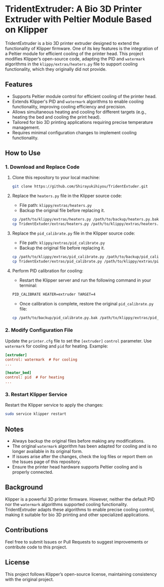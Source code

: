 # TridentExtruder: A Bio 3D Printer Extruder with Peltier Module Based on Klipper

TridentExtruder is a bio 3D printer extruder designed to extend the functionality of Klipper firmware. One of its key features is the integration of a Peltier module for efficient cooling of the printer head. This project modifies Klipper’s open-source code, adapting the PID and `watermark` algorithms in the `klippy/extras/heaters.py` file to support cooling functionality, which they originally did not provide.

## Features

- Supports Peltier module control for efficient cooling of the printer head.
- Extends Klipper's PID and `watermark` algorithms to enable cooling functionality, improving cooling efficiency and precision.
- Allows simultaneous heating and cooling for different targets (e.g., heating the bed and cooling the print head).
- Tailored for bio 3D printing applications requiring precise temperature management.
- Requires minimal configuration changes to implement cooling functionality.

## How to Use

### 1. Download and Replace Code

1. Clone this repository to your local machine:
   ```bash
   git clone https://github.com/Shirayukihiyou/TridentExtuder.git
   ```
2. Replace the `heaters.py` file in the Klipper source code:
   - File path: `klippy/extras/heaters.py`
   - Backup the original file before replacing it.

   ```bash
   cp /path/to/klippy/extras/heaters.py /path/to/backup/heaters.py.bak
   cp TridentExtuder/extras/heaters.py /path/to/klippy/extras/heaters.py
   ```

3. Replace the `pid_calibrate.py` file in the Klipper source code:
   - File path: `klippy/extras/pid_calibrate.py`
   - Backup the original file before replacing it.

   ```bash
   cp /path/to/klippy/extras/pid_calibrate.py /path/to/backup/pid_calibrate.py.bak
   cp TridentExtuder/extras/pid_calibrate.py /path/to/klippy/extras/pid_calibrate.py
   ```

4. Perform PID calibration for cooling:
   - Restart the Klipper server and run the following command in your terminal:

   ```bash
   PID_CALIBRATE HEATER=extruder TARGET=4
   ```

   - Once calibration is complete, restore the original `pid_calibrate.py` file:

   ```bash
   cp /path/to/backup/pid_calibrate.py.bak /path/to/klippy/extras/pid_calibrate.py
   ```

### 2. Modify Configuration File

Update the `printer.cfg` file to set the `[extruder]` `control` parameter. Use `watermark` for cooling and `pid` for heating. Example:

```ini
[extruder]
control: watermark  # For cooling
...

[heater_bed]
control: pid  # For heating
...
```

### 3. Restart Klipper Service

Restart the Klipper service to apply the changes:

```bash
sudo service klipper restart
```

## Notes

- Always backup the original files before making any modifications.
- The original `watermark` algorithm has been adapted for cooling and is no longer available in its original form.
- If issues arise after the changes, check the log files or report them on the Issues page of this repository.
- Ensure the printer head hardware supports Peltier cooling and is properly connected.

## Background

Klipper is a powerful 3D printer firmware. However, neither the default PID nor the `watermark` algorithms supported cooling functionality. TridentExtruder adapts these algorithms to enable precise cooling control, making it suitable for bio 3D printing and other specialized applications.

## Contributions

Feel free to submit Issues or Pull Requests to suggest improvements or contribute code to this project.

## License

This project follows Klipper’s open-source license, maintaining consistency with the original project.

